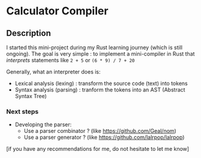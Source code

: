 # Calculator Compiler

## Description

I started this mini-project during my Rust learning journey (which is still ongoing).
The goal is very simple : to implement a mini-compiler in Rust that _interprets_ statements like `2 + 5` or `(6 * 9) / 7 + 20`

Generally, what an interpreter does is:

- Lexical analysis (lexing) : transform the source code (text) into tokens
- Syntax analysis (parsing) : tranform the tokens into an AST (Abstract Syntax Tree)

### Next steps

- Developing the parser:
  - Use a parser combinator ? (like https://github.com/Geal/nom)
  - Use a parser generator ? (like https://github.com/lalrpop/lalrpop)

[if you have any recommendations for me, do not hesitate to let me know]
